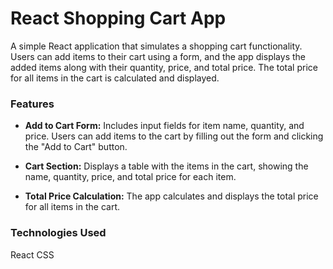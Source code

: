 # React Shopping Cart App

A simple React application that simulates a shopping cart functionality. Users can add items to their cart using a form, and the app displays the added items along with their quantity, price, and total price. The total price for all items in the cart is calculated and displayed.

### Features

- **Add to Cart Form:** Includes input fields for item name, quantity, and price. Users can add items to the cart by filling out the form and clicking the "Add to Cart" button.

- **Cart Section:** Displays a table with the items in the cart, showing the name, quantity, price, and total price for each item.

- **Total Price Calculation:** The app calculates and displays the total price for all items in the cart.

### Technologies Used
React
CSS
